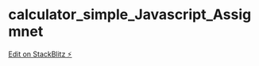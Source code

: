 # calculator_simple_Javascript_Assigmnet

[Edit on StackBlitz ⚡️](https://stackblitz.com/edit/js-jjgfvx)